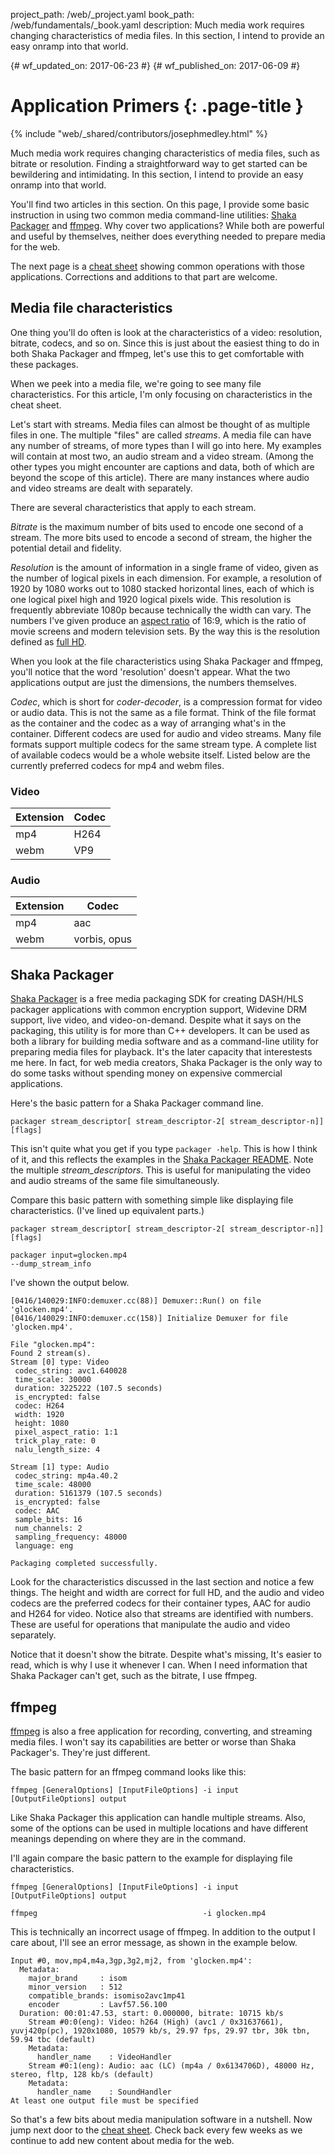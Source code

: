 project_path: /web/_project.yaml
book_path: /web/fundamentals/_book.yaml
description: Much media work requires changing characteristics of media files. In this section, I intend to provide an easy onramp into that world.

{# wf_updated_on: 2017-06-23 #}
{# wf_published_on: 2017-06-09 #}

# Application Primers {: .page-title }

{% include "web/_shared/contributors/josephmedley.html" %}

Much media work requires changing characteristics of media files, such as
bitrate or resolution. Finding a straightforward way to get started can be
bewildering and intimidating. In this section, I intend to provide an easy
onramp into that world.

You'll find two articles in this section. On this page, I provide some basic
instruction in using two common media command-line utilities:
[Shaka Packager](https://github.com/google/shaka-packager) and
[ffmpeg](https://ffmpeg.org/download.html). Why cover two applications? While
both are powerful and useful by themselves, neither does everything needed to
prepare media for the web.  

The next page is a [cheat sheet](cheatsheet) showing common operations with
those applications. Corrections and additions to that part are welcome.


## Media file characteristics

One thing you'll do often is look at the characteristics of a video: resolution,
bitrate, codecs, and so on. Since this is just about the easiest thing to do in both
Shaka Packager and ffmpeg, let's use this to get comfortable with these
packages.
 
When we peek into a media file, we're going to see many file characteristics.
For this article, I'm only focusing on characteristics in the cheat sheet.
 
Let's start with streams. Media files can almost be thought of as multiple files
in one. The multiple "files" are called _streams_. A media file can have any
number of streams, of more types than I will go into here. My examples will
contain at most two, an audio stream and a video stream. (Among the other types
you might encounter are captions and data, both of which are beyond the scope of
this article). There are many instances where audio and video streams are dealt
with separately.
 
There are several characteristics that apply to each stream.
 
_Bitrate_ is the maximum number of bits used to encode one second of a stream.
The more bits used to encode a second of stream, the higher the potential
detail and fidelity.
 
_Resolution_ is the amount of information in a single frame of video, given as
the number of logical pixels in each dimension. For example, a resolution of
1920 by 1080 works out to 1080 stacked horizontal lines, each of which is one
logical pixel high and 1920 logical pixels wide. This resolution is frequently
abbreviate 1080p because technically the width can vary. The numbers I've given
produce an
[aspect ratio](https://en.wikipedia.org/wiki/Aspect_ratio_(image))
of 16:9, which is the ratio of movie screens and modern television sets. By the
way this is the resolution defined as
[full HD](https://www.google.com/search?q=what+is+hd+resolution&oq=what+is+hd+resolution&aqs=chrome.0.0l6.3183j0j8&sourceid=chrome&ie=UTF-8#q=full+hd+resolution).

When you look at the file characteristics using Shaka Packager and ffmpeg,
you'll notice that the word 'resolution' doesn't appear. What the two
applications output are just the dimensions, the numbers themselves.
 
_Codec_, which is short for _coder-decoder_, is a compression format for video or
audio data. This is not the same as a file format. Think of the file format as
the container and the codec as a way of arranging what's in the container.
Different codecs are used for audio and video streams. Many file formats support
multiple codecs for the same stream type. A complete list of available codecs
would be a whole website itself. Listed below are the currently preferred codecs
for mp4 and webm files.

### Video

| Extension | Codec |
| --- | ----- |
| mp4 | H264  |
| webm| VP9   |

### Audio

| Extension | Codec |
| --- | ----- |
| mp4 | aac   |
| webm| vorbis, opus |

## Shaka Packager

[Shaka Packager](https://github.com/google/shaka-packager) is a free media
packaging SDK for creating DASH/HLS packager applications with common encryption
support, Widevine DRM support, live video, and video-on-demand. Despite what it
says on the packaging, this utility is for more than C++ developers. It can be
used as both a library for building media software and as a command-line utility
for preparing media files for playback. It's the later capacity that
interestests me here. In fact, for web media creators, Shaka Packager is the
only way to do some tasks without spending money on expensive commercial
applications.

Here's the basic pattern for a Shaka Packager command line.

    packager stream_descriptor[ stream_descriptor-2[ stream_descriptor-n]] [flags]

This isn't quite what you get if you type `packager -help`. This is how I think
of it, and this reflects the examples in the
[Shaka Packager README](https://github.com/google/shaka-packager).
Note the multiple _stream_descriptors_. This is useful for manipulating the
video and audio streams of the same file simultaneously.

Compare this basic pattern with something simple like displaying file
characteristics. (I've lined up equivalent parts.)

    packager stream_descriptor[ stream_descriptor-2[ stream_descriptor-n]] [flags]

    packager input=glocken.mp4                                              --dump_stream_info

I've shown the output below. 
 
    [0416/140029:INFO:demuxer.cc(88)] Demuxer::Run() on file 'glocken.mp4'.
    [0416/140029:INFO:demuxer.cc(158)] Initialize Demuxer for file 'glocken.mp4'.
     
    File "glocken.mp4":
    Found 2 stream(s).
    Stream [0] type: Video
     codec_string: avc1.640028
     time_scale: 30000
     duration: 3225222 (107.5 seconds)
     is_encrypted: false
     codec: H264
     width: 1920
     height: 1080
     pixel_aspect_ratio: 1:1
     trick_play_rate: 0
     nalu_length_size: 4
     
    Stream [1] type: Audio
     codec_string: mp4a.40.2
     time_scale: 48000
     duration: 5161379 (107.5 seconds)
     is_encrypted: false
     codec: AAC
     sample_bits: 16
     num_channels: 2
     sampling_frequency: 48000
     language: eng
     
    Packaging completed successfully.

Look for the characteristics discussed in the last section and notice a few
things. The height and width are correct for full HD, and the audio and video
codecs are the preferred codecs for their container types, AAC for audio and
H264 for video. Notice also that streams are identified with numbers. These are
useful for operations that manipulate the audio and video separately.
 
Notice that it doesn't show the bitrate. Despite what's missing, It's easier to
read, which is why I use it whenever I can. When I need information that Shaka
Packager can't get, such as the bitrate, I use ffmpeg.

## ffmpeg

[ffmpeg](https://ffmpeg.org/download.html) is also a free application for
recording, converting, and streaming media files. I won't say its
capabilities are better or worse than Shaka Packager's. They're just different.

The basic pattern for an ffmpeg command looks like this:

    ffmpeg [GeneralOptions] [InputFileOptions] -i input [OutputFileOptions] output

Like Shaka Packager this application can handle multiple streams. Also, some of
the options can be used in multiple locations and have different meanings
depending on where they are in the command.

I'll again compare the basic pattern to the example for displaying file characteristics.

    ffmpeg [GeneralOptions] [InputFileOptions] -i input        [OutputFileOptions] output

    ffmpeg                                     -i glocken.mp4

 
This is technically an incorrect usage of ffmpeg. In addition to the output I
care about, I'll see an error message, as shown in the example below.
 
    Input #0, mov,mp4,m4a,3gp,3g2,mj2, from 'glocken.mp4':
      Metadata:
        major_brand     : isom
        minor_version   : 512
        compatible_brands: isomiso2avc1mp41
        encoder         : Lavf57.56.100
      Duration: 00:01:47.53, start: 0.000000, bitrate: 10715 kb/s
        Stream #0:0(eng): Video: h264 (High) (avc1 / 0x31637661), yuvj420p(pc), 1920x1080, 10579 kb/s, 29.97 fps, 29.97 tbr, 30k tbn, 59.94 tbc (default)
        Metadata:
          handler_name    : VideoHandler
        Stream #0:1(eng): Audio: aac (LC) (mp4a / 0x6134706D), 48000 Hz, stereo, fltp, 128 kb/s (default)
        Metadata:
          handler_name    : SoundHandler
    At least one output file must be specified

So that's a few bits about media manipulation software in a nutshell. Now jump
next door to the
[cheat sheet](cheatsheet). Check back every few weeks as we continue to add new
content about media for the web.
